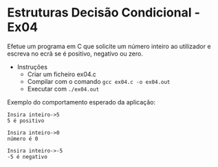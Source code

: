 # Estruturas Decisão Condicional - Ex04
Efetue um programa em C  que solicite um número inteiro ao utilizador e escreva no ecrã se é positivo, negativo ou zero. 

- Instruções
    - Criar um ficheiro ex04.c
    - Compilar com o comando `gcc ex04.c -o ex04.out`
    - Executar com `./ex04.out`

Exemplo do comportamento esperado da aplicação:
```text
Insira inteiro->5
5 é positivo
```
```text
Insira inteiro->0
número é 0
```
```text
Insira inteiro->-5
-5 é negativo
```

